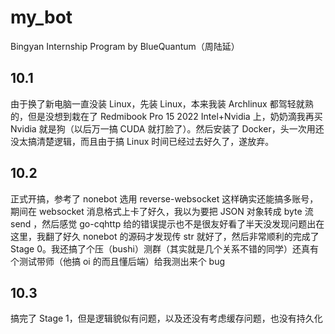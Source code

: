 # my_bot

Bingyan Internship Program by BlueQuantum（周陆延）

## 10.1

由于换了新电脑一直没装 Linux，先装 Linux，本来我装 Archlinux 都驾轻就熟的，但是没想到栽在了 Redmibook Pro 15 2022 Intel+Nvidia 上，奶奶滴我再买 Nvidia 就是狗（以后万一搞 CUDA 就打脸了）。然后安装了 Docker，头一次用还没太搞清楚逻辑，而且由于搞 Linux 时间已经过去好久了，遂放弃。

## 10.2

正式开搞，参考了 nonebot 选用 reverse-websocket 这样确实还能搞多账号，期间在 websocket 消息格式上卡了好久，我以为要把 JSON 对象转成 byte 流 send ，然后感觉 go-cqhttp 给的错误提示也不是很友好看了半天没发现问题出在这里，我翻了好久 nonebot 的源码才发现传 str 就好了，然后非常顺利的完成了 Stage 0。我还搞了个压（bushi）测群（其实就是几个关系不错的同学）还真有个测试带师（他搞 oi 的而且懂后端）给我测出来个 bug

## 10.3

搞完了 Stage 1，但是逻辑貌似有问题，以及还没有考虑缓存问题，也没有持久化
